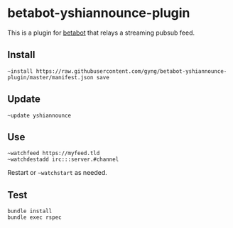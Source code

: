 # betabot-yshiannounce-plugin

This is a plugin for [betabot](https://github.com/gyng/betabot/) that relays a streaming pubsub feed.

## Install

```
~install https://raw.githubusercontent.com/gyng/betabot-yshiannounce-plugin/master/manifest.json save
```

## Update

```
~update yshiannounce
```

## Use

```
~watchfeed https://myfeed.tld
~watchdestadd irc:::server.#channel
```

Restart or `~watchstart` as needed.

## Test

```
bundle install
bundle exec rspec
```
